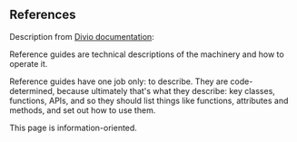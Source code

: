## References

Description from 
[Divio documentation](https://docs.divio.com/documentation-system/reference/):

Reference guides are technical descriptions of the machinery and how 
to operate it.

Reference guides have one job only: to describe. They are code-determined, 
because ultimately that's what they describe: key classes, functions, APIs, 
and so they should list things like functions, attributes and methods, 
and set out how to use them.

This page is information-oriented.